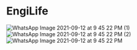 # EngiLife

![WhatsApp Image 2021-09-12 at 9 45 22 PM (1)](https://user-images.githubusercontent.com/52368582/132995043-a951d8cd-3a87-430c-a8da-419d2d7e9806.jpeg)
![WhatsApp Image 2021-09-12 at 9 45 22 PM (2)](https://user-images.githubusercontent.com/52368582/132995045-8b609c1d-d486-4937-af8c-36998e3a1922.jpeg)
![WhatsApp Image 2021-09-12 at 9 45 22 PM](https://user-images.githubusercontent.com/52368582/132995047-8364dffa-3d00-4372-bc97-70080a5c9b85.jpeg)
